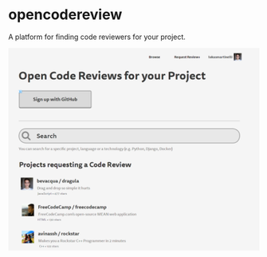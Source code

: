 # opencodereview

A platform for finding code reviewers for your project.

![Mockup](screenshot.png)
